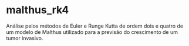 # malthus_rk4
Análise pelos métodos de Euler e Runge Kutta de ordem dois e quatro de um modelo de Malthus utilizado para a previsão do crescimento de um tumor invasivo.
